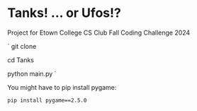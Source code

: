 # Tanks! ... or Ufos!?

Project for Etown College CS Club Fall Coding Challenge 2024

`
git clone 

cd Tanks 

python main.py
`

You might have to pip install pygame:

`
pip install pygame==2.5.0
`
